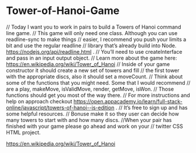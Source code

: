 # Tower-of-Hanoi-Game

// Today I want you to work in pairs to build a Towers of Hanoi command line game.
// This game will only need one class. Although you can use readline-sync to make things
// easier, I recommend you push your limits a bit and use the regular readline
// library that’s already build into Node. https://nodejs.org/api/readline.html .
// You’ll need to use createInterface and pass in an input output object.
// Learn more about the game here: https://en.wikipedia.org/wiki/Tower_of_Hanoi
// Inside of your game constructor it should create a new set of towers and fill
// the first tower with the appropriate discs, also it should set a moveCount.
// Think about some of the functions that you might need. Some that I would recommend
// are a play, makeMove, isValidMove, render, getMove, isWon.
// Those functions should get you most of the way there.
// For more instructions and help on approach checkout https://open.appacademy.io/learn/full-stack-online/javascript/towers-of-hanoi--js-edition .
// It’s free to sign up and has some helpful resources.
// Bonuse make it so they user can decide how many towers to start with and how many discs.
//When your pair has finished with your game please go ahead and work on your
// twitter CSS HTML project.

https://en.wikipedia.org/wiki/Tower_of_Hanoi
